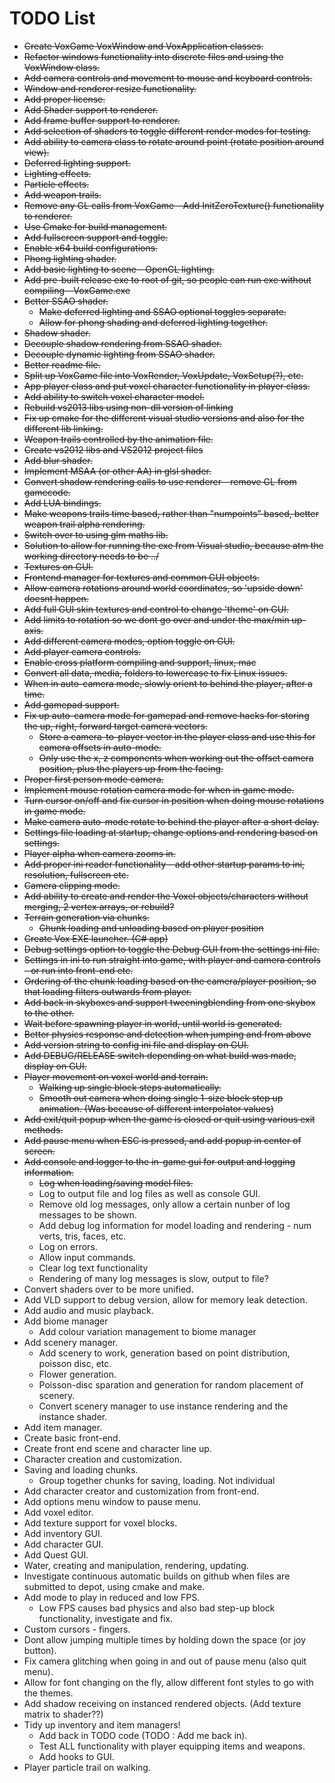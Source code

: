 # TODO List

* ~~Create VoxGame VoxWindow and VoxApplication classes.~~
* ~~Refactor windows functionality into discrete files and using the VoxWindow class.~~
* ~~Add camera controls and movement to mouse and keyboard controls.~~
* ~~Window and renderer resize functionality.~~
* ~~Add proper license.~~
* ~~Add Shader support to renderer.~~
* ~~Add frame buffer support to renderer.~~
* ~~Add selection of shaders to toggle different render modes for testing.~~
* ~~Add ability to camera class to rotate around point (rotate position around view).~~
* ~~Deferred lighting support.~~
* ~~Lighting effects.~~
* ~~Particle effects.~~
* ~~Add weapon trails.~~
* ~~Remove any GL calls from VoxGame - Add InitZeroTexture() functionality to renderer.~~
* ~~Use Cmake for build management.~~
* ~~Add fullscreen support and toggle.~~
* ~~Enable x64 build configurations.~~
* ~~Phong lighting shader.~~
* ~~Add basic lighting to scene - OpenGL lighting.~~
* ~~Add pre-built release exe to root of git, so people can run exe without compiling - VoxGame.exe~~
* ~~Better SSAO shader.~~
  * ~~Make deferred lighting and SSAO optional toggles separate.~~
  * ~~Allow for phong shading and deferred lighting together.~~
* ~~Shadow shader.~~
* ~~Decouple shadow rendering from SSAO shader.~~
* ~~Decouple dynamic lighting from SSAO shader.~~
* ~~Better readme file.~~
* ~~Split up VoxGame file into VoxRender, VoxUpdate, VoxSetup(?), etc.~~
* ~~App player class and put voxel character functionality in player class.~~
* ~~Add ability to switch voxel character model.~~
* ~~Rebuild vs2013 libs using non-dll version of linking~~
* ~~Fix up cmake for the different visual studio versions and also for the different lib linking.~~
* ~~Weapon trails controlled by the animation file.~~
* ~~Create vs2012 libs and VS2012 project files~~
* ~~Add blur shader.~~
* ~~Implement MSAA (or other AA) in glsl shader.~~
* ~~Convert shadow rendering calls to use renderer - remove GL from gamecode.~~
* ~~Add LUA bindings.~~
* ~~Make weapons trails time based, rather than "numpoints" based, better weapon trail alpha rendering.~~
* ~~Switch over to using glm maths lib.~~
* ~~Solution to allow for running the exe from Visual studio, because atm the working directory needs to be ../~~
* ~~Textures on GUI.~~
* ~~Frontend manager for textures and common GUI objects.~~
* ~~Allow camera rotations around world coordinates, so 'upside down' doesnt happen.~~
* ~~Add full GUI skin textures and control to change 'theme' on GUI.~~
* ~~Add limits to rotation so we dont go over and under the max/min up-axis.~~
* ~~Add different camera modes, option toggle on GUI.~~
* ~~Add player camera controls.~~
* ~~Enable cross platform compiling and support, linux, mac~~
* ~~Convert all data, media, folders to lowercase to fix Linux issues.~~
* ~~When in auto-camera mode, slowly orient to behind the player, after a time.~~
* ~~Add gamepad support.~~
* ~~Fix up auto-camera mode for gamepad and remove hacks for storing the up, right, forward target camera vectors.~~
  * ~~Store a camera-to-player vector in the player class and use this for camera offsets in auto-mode.~~
  * ~~Only use the x, z components when working out the offset camera position, plus the players up from the facing.~~
* ~~Proper first person mode camera.~~
* ~~Implement mouse rotation camera mode for when in game mode.~~
* ~~Turn cursor on/off and fix cursor in position when doing mouse rotations in game mode.~~
* ~~Make camera auto-mode rotate to behind the player after a short delay.~~
* ~~Settings file loading at startup, change options and rendering based on settings.~~
* ~~Player alpha when camera zooms in.~~
* ~~Add proper ini reader functionality - add other startup params to ini, resolution, fullscreen etc.~~
* ~~Camera clipping mode.~~
* ~~Add ability to create and render the Voxel objects/characters without merging, 2 vertex arrays, or rebuild?~~
* ~~Terrain generation via chunks.~~
  * ~~Chunk loading and unloading based on player position~~
* ~~Create Vox EXE launcher. (C# app)~~
* ~~Debug settings option to toggle the Debug GUI from the settings ini file.~~
* ~~Settings in ini to run straight into game, with player and camera controls - or run into front-end etc.~~
* ~~Ordering of the chunk loading based on the camera/player position, so that loading filters outwards from player.~~
* ~~Add back in skyboxes and support tweeningblending from one skybox to the other.~~
* ~~Wait before spawning player in world, until world is generated.~~
* ~~Better physics response and detection when jumping and from above~~
* ~~Add version string to config ini file and display on GUI.~~
* ~~Add DEBUG/RELEASE switch depending on what build was made, display on GUI.~~
* ~~Player movement on voxel world and terrain.~~
  * ~~Walking up single block steps automatically.~~
  * ~~Smooth out camera when doing single 1-size block step up animation. (Was because of different interpolator values)~~ 
* ~~Add exit/quit popup when the game is closed or quit using various exit methods.~~
* ~~Add pause menu when ESC is pressed, and add popup in center of screen.~~
* ~~Add console and logger to the in-game gui for output and logging information.~~
  * ~~Log when loading/saving model files.~~
  * Log to output file and log files as well as console GUI.
  * Remove old log messages, only allow a certain nunber of log messages to be shown.
  * Add debug log information for model loading and rendering - num verts, tris, faces, etc.
  * Log on errors.
  * Allow input commands.
  * Clear log text functionality
  * Rendering of many log messages is slow, output to file?
* Convert shaders over to be more unified.
* Add VLD support to debug version, allow for memory leak detection.
* Add audio and music playback.
* Add biome manager
  * Add colour variation management to biome manager
* Add scenery manager.
  * Add scenery to work, generation based on point distribution, poisson disc, etc.
  * Flower generation.
  * Poisson-disc sparation and generation for random placement of scenery.
  * Convert scenery manager to use instance rendering and the instance shader.
* Add item manager.
* Create basic front-end.
* Create front end scene and character line up.
* Character creation and customization.
* Saving and loading chunks.
  * Group together chunks for saving, loading. Not individual
* Add character creator and customization from front-end.
* Add options menu window to pause menu.
* Add voxel editor.
* Add texture support for voxel blocks.
* Add inventory GUI.
* Add character GUI.
* Add Quest GUI.
* Water, creating and manipulation, rendering, updating.
* Investigate continuous automatic builds on github when files are submitted to depot, using cmake and make.
* Add mode to play in reduced and low FPS.
  * Low FPS causes bad physics and also bad step-up block functionality, investigate and fix.
* Custom cursors - fingers.
* Dont allow jumping multiple times by holding down the space (or joy button).
* Fix camera glitching when going in and out of pause menu (also quit menu).
* Allow for font changing on the fly, allow different font styles to go with the themes.
* Add shadow receiving on instanced rendered objects. (Add texture matrix to shader??)
* Tidy up inventory and item managers!
  * Add back in TODO code (TODO : Add me back in).
  * Test ALL functionality with player equipping items and weapons.
  * Add hooks to GUI.
* Player particle trail on walking.
